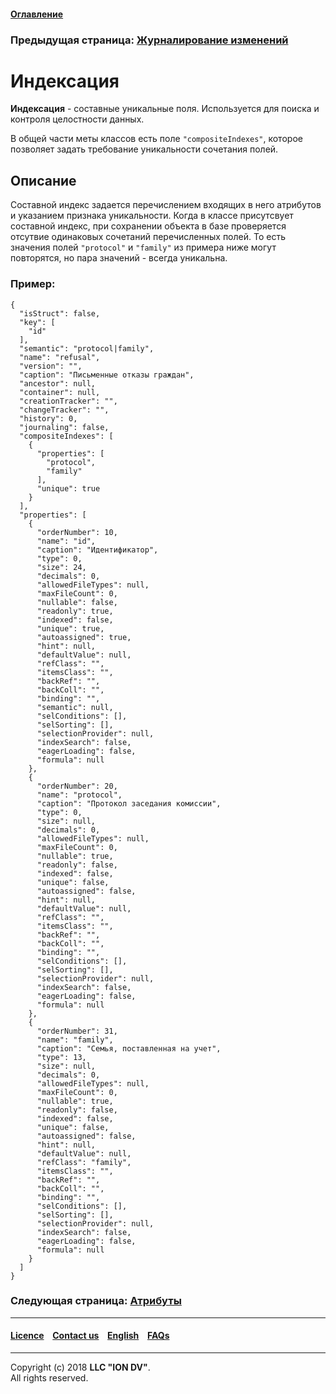 #### [Оглавление](/docs/ru/index.md)

### Предыдущая страница: [Журналирование изменений](/docs/ru/2_system_description/metadata_structure/meta_class/journaling.md)

# Индексация 

**Индексация** - составные уникальные поля. Используется для поиска и контроля целостности данных. 

 В общей части меты классов есть поле `"compositeIndexes"`, которое позволяет задать требование уникальности сочетания полей.

## Описание

Cоставной индекс задается перечислением входящих в него атрибутов и указанием признака уникальности. Когда в классе присутсвует составной индекс, при сохранении объекта в базе проверяется отсутвие одинаковых сочетаний перечисленных полей. То есть значения полей `"protocol"` и `"family"` из примера ниже могут повторятся, но пара значений - всегда уникальна.

### Пример:
```
{
  "isStruct": false,
  "key": [
    "id"
  ],
  "semantic": "protocol|family",
  "name": "refusal",
  "version": "",
  "caption": "Письменные отказы граждан",
  "ancestor": null,
  "container": null,
  "creationTracker": "",
  "changeTracker": "",
  "history": 0,
  "journaling": false,
  "compositeIndexes": [
    {
      "properties": [
        "protocol",
        "family"
      ],
      "unique": true
    }
  ],
  "properties": [
    {
      "orderNumber": 10,
      "name": "id",
      "caption": "Идентификатор",
      "type": 0,
      "size": 24,
      "decimals": 0,
      "allowedFileTypes": null,
      "maxFileCount": 0,
      "nullable": false,
      "readonly": true,
      "indexed": false,
      "unique": true,
      "autoassigned": true,
      "hint": null,
      "defaultValue": null,
      "refClass": "",
      "itemsClass": "",
      "backRef": "",
      "backColl": "",
      "binding": "",
      "semantic": null,
      "selConditions": [],
      "selSorting": [],
      "selectionProvider": null,
      "indexSearch": false,
      "eagerLoading": false,
      "formula": null
    },
    {
      "orderNumber": 20,
      "name": "protocol",
      "caption": "Протокол заседания комиссии",
      "type": 0,
      "size": null,
      "decimals": 0,
      "allowedFileTypes": null,
      "maxFileCount": 0,
      "nullable": true,
      "readonly": false,
      "indexed": false,
      "unique": false,
      "autoassigned": false,
      "hint": null,
      "defaultValue": null,
      "refClass": "",
      "itemsClass": "",
      "backRef": "",
      "backColl": "",
      "binding": "",
      "selConditions": [],
      "selSorting": [],
      "selectionProvider": null,
      "indexSearch": false,
      "eagerLoading": false,
      "formula": null
    },
    {
      "orderNumber": 31,
      "name": "family",
      "caption": "Семья, поставленная на учет",
      "type": 13,
      "size": null,
      "decimals": 0,
      "allowedFileTypes": null,
      "maxFileCount": 0,
      "nullable": true,
      "readonly": false,
      "indexed": false,
      "unique": false,
      "autoassigned": false,
      "hint": null,
      "defaultValue": null,
      "refClass": "family",
      "itemsClass": "",
      "backRef": "",
      "backColl": "",
      "binding": "",
      "selConditions": [],
      "selSorting": [],
      "selectionProvider": null,
      "indexSearch": false,
      "eagerLoading": false,
      "formula": null
    }
  ]
}
```



### Следующая страница: [Атрибуты](/docs/ru/2_system_description/metadata_structure/meta_class/meta_class_attribute.md)
--------------------------------------------------------------------------  


 #### [Licence](/LICENCE.md) &ensp;  [Contact us](https://iondv.com) &ensp;  [English](/docs/en/2_system_description/metadata_structure/meta_class/composite_indexes.md)   &ensp; [FAQs](/faqs.md)          



--------------------------------------------------------------------------  

Copyright (c) 2018 **LLC "ION DV"**.  
All rights reserved. 